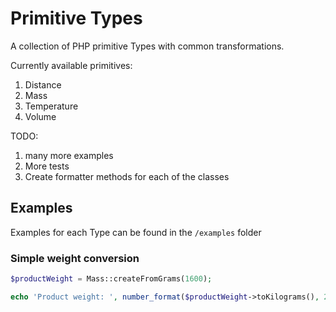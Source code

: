 # Primitive Types

A collection of PHP primitive Types with common transformations.


Currently available primitives:

1. Distance
2. Mass
3. Temperature
4. Volume

TODO:

1. many more examples
2. More tests
3. Create formatter methods for each of the classes

## Examples

Examples for each Type can be found in the `/examples` folder

### Simple weight conversion

```PHP
$productWeight = Mass::createFromGrams(1600);

echo 'Product weight: ', number_format($productWeight->toKilograms(), 2), "kg \n";
```
